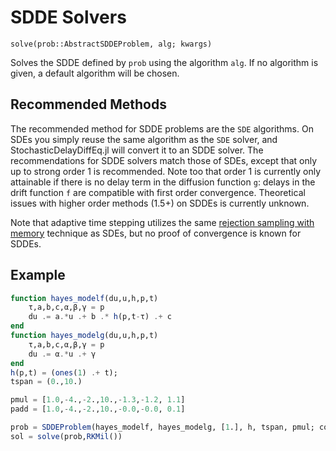 # SDDE Solvers

`solve(prob::AbstractSDDEProblem, alg; kwargs)`

Solves the SDDE defined by `prob` using the algorithm `alg`. If no algorithm is
given, a default algorithm will be chosen.

## Recommended Methods

The recommended method for SDDE problems are the `SDE` algorithms. On SDEs you
simply reuse the same algorithm as the `SDE` solver, and StochasticDelayDiffEq.jl
will convert it to an SDDE solver. The recommendations for SDDE solvers match
those of SDEs, except that only up to strong order 1 is recommended. Note too
that order 1 is currently only attainable if there is no delay term in the
diffusion function ``g``: delays in the drift function ``f`` are compatible
with first order convergence. Theoretical issues with higher order methods
(1.5+) on SDDEs is currently unknown.

Note that adaptive time stepping utilizes the same
[rejection sampling with memory](https://chrisrackauckas.com/assets/Papers/ChrisRackauckas-AdaptiveSRK.pdf)
technique as SDEs, but no proof of convergence is known for SDDEs.

## Example

```julia
function hayes_modelf(du,u,h,p,t)
    τ,a,b,c,α,β,γ = p
    du .= a.*u .+ b .* h(p,t-τ) .+ c
end
function hayes_modelg(du,u,h,p,t)
    τ,a,b,c,α,β,γ = p
    du .= α.*u .+ γ
end
h(p,t) = (ones(1) .+ t);
tspan = (0.,10.)

pmul = [1.0,-4.,-2.,10.,-1.3,-1.2, 1.1]
padd = [1.0,-4.,-2.,10.,-0.0,-0.0, 0.1]

prob = SDDEProblem(hayes_modelf, hayes_modelg, [1.], h, tspan, pmul; constant_lags = (pmul[1],));
sol = solve(prob,RKMil())
```
